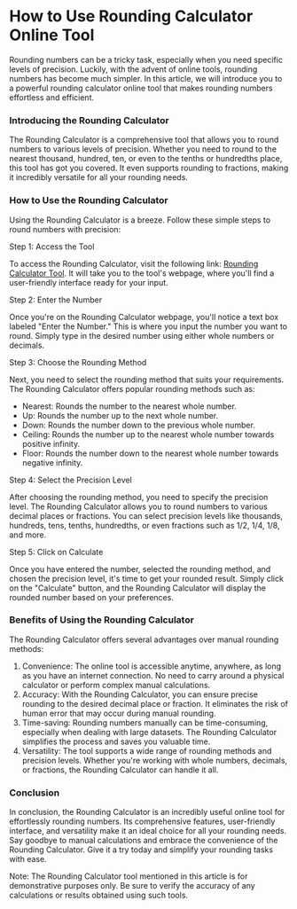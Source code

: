 How to Use Rounding Calculator Online Tool
==========================================

Rounding numbers can be a tricky task, especially when you need specific levels of precision. Luckily, with the advent of online tools, rounding numbers has become much simpler. In this article, we will introduce you to a powerful rounding calculator online tool that makes rounding numbers effortless and efficient.

### Introducing the Rounding Calculator

The Rounding Calculator is a comprehensive tool that allows you to round numbers to various levels of precision. Whether you need to round to the nearest thousand, hundred, ten, or even to the tenths or hundredths place, this tool has got you covered. It even supports rounding to fractions, making it incredibly versatile for all your rounding needs.

### How to Use the Rounding Calculator

Using the Rounding Calculator is a breeze. Follow these simple steps to round numbers with precision:

Step 1: Access the Tool

To access the Rounding Calculator, visit the following link: [Rounding Calculator Tool](https://www.onlinecalculatorsfree.com/math/rounding-calculator.html). It will take you to the tool's webpage, where you'll find a user-friendly interface ready for your input.

Step 2: Enter the Number

Once you're on the Rounding Calculator webpage, you'll notice a text box labeled "Enter the Number." This is where you input the number you want to round. Simply type in the desired number using either whole numbers or decimals.

Step 3: Choose the Rounding Method

Next, you need to select the rounding method that suits your requirements. The Rounding Calculator offers popular rounding methods such as:

- Nearest: Rounds the number to the nearest whole number.
- Up: Rounds the number up to the next whole number.
- Down: Rounds the number down to the previous whole number.
- Ceiling: Rounds the number up to the nearest whole number towards positive infinity.
- Floor: Rounds the number down to the nearest whole number towards negative infinity.

Step 4: Select the Precision Level

After choosing the rounding method, you need to specify the precision level. The Rounding Calculator allows you to round numbers to various decimal places or fractions. You can select precision levels like thousands, hundreds, tens, tenths, hundredths, or even fractions such as 1/2, 1/4, 1/8, and more.

Step 5: Click on Calculate

Once you have entered the number, selected the rounding method, and chosen the precision level, it's time to get your rounded result. Simply click on the "Calculate" button, and the Rounding Calculator will display the rounded number based on your preferences.

### Benefits of Using the Rounding Calculator

The Rounding Calculator offers several advantages over manual rounding methods:

1. Convenience: The online tool is accessible anytime, anywhere, as long as you have an internet connection. No need to carry around a physical calculator or perform complex manual calculations.
2. Accuracy: With the Rounding Calculator, you can ensure precise rounding to the desired decimal place or fraction. It eliminates the risk of human error that may occur during manual rounding.
3. Time-saving: Rounding numbers manually can be time-consuming, especially when dealing with large datasets. The Rounding Calculator simplifies the process and saves you valuable time.
4. Versatility: The tool supports a wide range of rounding methods and precision levels. Whether you're working with whole numbers, decimals, or fractions, the Rounding Calculator can handle it all.

### Conclusion

In conclusion, the Rounding Calculator is an incredibly useful online tool for effortlessly rounding numbers. Its comprehensive features, user-friendly interface, and versatility make it an ideal choice for all your rounding needs. Say goodbye to manual calculations and embrace the convenience of the Rounding Calculator. Give it a try today and simplify your rounding tasks with ease.

Note: The Rounding Calculator tool mentioned in this article is for demonstrative purposes only. Be sure to verify the accuracy of any calculations or results obtained using such tools.